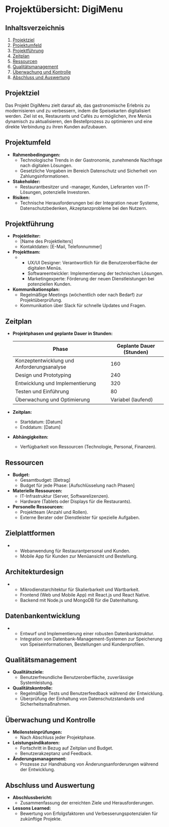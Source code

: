 # Projektübersicht: DigiMenu

## Inhaltsverzeichnis
1. [Projektziel](#projektziel)
2. [Projektumfeld](#projektumfeld)
3. [Projektführung](#projektführung)
4. [Zeitplan](#zeitplan)
5. [Ressourcen](#ressourcen)
6. [Qualitätsmanagement](#qualitätsmanagement)
7. [Überwachung und Kontrolle](#überwachung-und-kontrolle)
8. [Abschluss und Auswertung](#abschluss-und-auswertung)

## Projektziel
Das Projekt DigiMenu zielt darauf ab, das gastronomische Erlebnis zu modernisieren und zu verbessern, indem die Speisekarten digitalisiert werden. Ziel ist es, Restaurants und Cafés zu ermöglichen, ihre Menüs dynamisch zu aktualisieren, den Bestellprozess zu optimieren und eine direkte Verbindung zu ihren Kunden aufzubauen.

## Projektumfeld
- **Rahmenbedingungen:**
  - Technologische Trends in der Gastronomie, zunehmende Nachfrage nach digitalen Lösungen.
  - Gesetzliche Vorgaben im Bereich Datenschutz und Sicherheit von Zahlungsinformationen.
- **Stakeholder:**
  - Restaurantbesitzer und -manager, Kunden, Lieferanten von IT-Lösungen, potenzielle Investoren.
- **Risiken:**
  - Technische Herausforderungen bei der Integration neuer Systeme, Datenschutzbedenken, Akzeptanzprobleme bei den Nutzern.

## Projektführung
- **Projektleiter:**
  - [Name des Projektleiters]
  - Kontaktdaten: [E-Mail, Telefonnummer]
- **Projektteam:**
  - - UX/UI Designer: Verantwortlich für die Benutzeroberfläche der digitalen Menüs.
    - Softwareentwickler: Implementierung der technischen Lösungen.
    - Marketingexperte: Förderung der neuen Dienstleistungen bei potenziellen Kunden.
- **Kommunikationsplan:**
  - Regelmäßige Meetings (wöchentlich oder nach Bedarf) zur Projektüberprüfung.
  - Kommunikation über Slack für schnelle Updates und Fragen.

## Zeitplan
- **Projektphasen und geplante Dauer in Stunden:**

  | Phase                            | Geplante Dauer (Stunden) |
  |----------------------------------|--------------------------|
  | Konzeptentwicklung und Anforderungsanalyse | 160 |
  | Design und Prototyping            | 240 |
  | Entwicklung und Implementierung   | 320 |
  | Testen und Einführung             | 80  |
  | Überwachung und Optimierung       | Variabel (laufend)       |

- **Zeitplan:**
  - Startdatum: [Datum]
  - Enddatum: [Datum]
- **Abhängigkeiten:**
  - Verfügbarkeit von Ressourcen (Technologie, Personal, Finanzen).

## Ressourcen
- **Budget:**
  - Gesamtbudget: [Betrag]
  - Budget für jede Phase: [Aufschlüsselung nach Phasen]
- **Materielle Ressourcen:**
  - IT-Infrastruktur (Server, Softwarelizenzen).
  - Hardware (Tablets oder Displays für die Restaurants).
- **Personelle Ressourcen:**
  - Projektteam (Anzahl und Rollen).
  - Externe Berater oder Dienstleister für spezielle Aufgaben.

## Zielplattformen
- - Webanwendung für Restaurantpersonal und Kunden.
  - Mobile App für Kunden zur Menüansicht und Bestellung.

## Architekturdesign
- - Mikrodienstarchitektur für Skalierbarkeit und Wartbarkeit.
  - Frontend (Web und Mobile App) mit React.js und React Native.
  - Backend mit Node.js und MongoDB für die Datenhaltung.

## Datenbankentwicklung
- - Entwurf und Implementierung einer robusten Datenbankstruktur.
  - Integration von Datenbank-Management-Systemen zur Speicherung von Speiseinformationen, Bestellungen und Kundenprofilen.

## Qualitätsmanagement
- **Qualitätsziele:**
  - Benutzerfreundliche Benutzeroberfläche, zuverlässige Systemleistung.
- **Qualitätskontrolle:**
  - Regelmäßige Tests und Benutzerfeedback während der Entwicklung.
  - Überprüfung der Einhaltung von Datenschutzstandards und Sicherheitsmaßnahmen.

## Überwachung und Kontrolle
- **Meilensteinprüfungen:**
  - Nach Abschluss jeder Projektphase.
- **Leistungsindikatoren:**
  - Fortschritt in Bezug auf Zeitplan und Budget.
  - Benutzerakzeptanz und Feedback.
- **Änderungsmanagement:**
  - Prozesse zur Handhabung von Änderungsanforderungen während der Entwicklung.

## Abschluss und Auswertung
- **Abschlussbericht:**
  - Zusammenfassung der erreichten Ziele und Herausforderungen.
- **Lessons Learned:**
  - Bewertung von Erfolgsfaktoren und Verbesserungspotenzialen für zukünftige Projekte.

